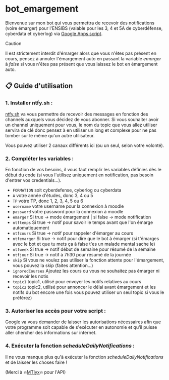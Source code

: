 # bot_emargement
Bienvenue sur mon bot qui vous permettra de recevoir des notifications (voire émarger) pour l'ENSIBS (valable pour les 3, 4 et 5A de cyberdéfense, cyberdata et cyberlog) via [Google Apps script](https://developers.google.com/apps-script).

> [!CAUTION]
> Il est strictement interdit d'émarger alors que vous n'êtes pas présent en cours, pensez à annuler l'émargement auto en passant la variable _emarger_ à *false* si vous n'êtes pas présent que vous laissez le bot en émargement auto.

## 📋 Guide d'utilisation

### 1. Installer ntfy.sh :

[ntfy.sh](https://ntfy.sh/) va vous permettre de recevoir des messages en fonction des channels auxquels vous décidez de vous abonner. Si vous souhaiter avoir un channel uniquement pour vous, le nom du topic que vous allez utiliser servira de clé donc pensez à en utiliser un long et complexe pour ne pas tomber sur le même qu'un autre utilisateur.

Vous pouvez utiliser 2 canaux différents ici (ou un seul, selon votre volonté).

### 2. Compléter les variables :

En fonction de vos besoins, il vous faut remplir les variables définies dès le début du code (si vous l'utilisez uniquement en notification, pas besoin d'entrer vos credentials...).

- `FORMATION` soit cyberdefense, cyberlog ou cyberdata
- `A` votre année d'études, donc 3, 4 ou 5
- `TP` votre TP, donc 1, 2, 3, 4, 5 ou 6
- `username` votre username pour la connexion à moodle
- `password` votre password pour la connexion à moodle
- `emarger` Si true -> mode émargement | si false -> mode notification
- `ntftemps` Si true -> notif pour savoir le temps avant que l'on émarge automatiquement
- `ntfcours` Si true -> notif pour rappeler d'émarger au cours
- `ntfemarger` Si true -> notif pour dire que le bot à émarger (si t'émarges avec le bot et que tu mets ça à false t'es un malade mental sache le)
- `ntfweek` Si true -> notif début de semaine pour résumé de la semaine 
- `ntfjour` Si true -> notif à 7h30 pour résumé de la journée
- `skip` Si vous ne voulez pas utiliser la fonction attente pour l'émargement, vous pouvez la skip (faites attention...)
- `ignoredCourses` Ajoutez les cours ou vous ne souhaitez pas émarger ni recevoir les notis
- `topic1` topic1, utilisé pour envoyer les notifs relatives au cours
- `topic2` topic2, utilisé pour annoncer le délai avant émargement et les notifs du bot
  encore une fois vous pouvez utiliser un seul topic si vous le préférez)


### 3. Autoriser les accès pour votre script :

Google va vous demander de laisser les autorisations nécessaires afin que votre programme soit capable de s'exécuter en autonomie et qu'il puisse aller chercher des informations sur internet.

### 4. Exécuter la fonction _scheduleDailyNotifications_ :

Il ne vous manque plus qu'à exécuter la fonction _scheduleDailyNotifications_ et de laisser les choses faire !


(Merci à 🔥[MTlyx](https://github.com/MTlyx)🔥 pour l'API)

